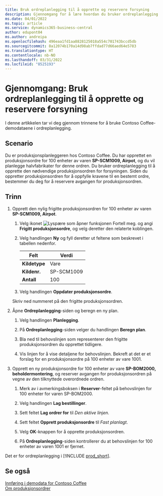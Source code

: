 ```yaml
---
title: Bruk ordreplanlegging til å opprette og reservere forsyning
description: Gjennomgang for å lære hvordan du bruker ordreplanlegging til å opprette den nødvendige produksjonsordren for forsyningen i Business Central.
ms.date: 04/01/2022
ms.topic: article
ms.service: dynamics365-business-central
author: edupont04
ms.author: andreipa
ms.openlocfilehash: 496eaa1fd1aa8828125018a554c701743bccd5db
ms.sourcegitcommit: 8a12074b170a14d98ab7ffdad77d66aed64e5783
ms.translationtype: HT
ms.contentlocale: nb-NO
ms.lasthandoff: 03/31/2022
ms.locfileid: "8525193"
---
```

# <a name="walkthrough-use-order-planning-to-create-and-reserve-supply"></a>Gjennomgang: Bruk ordreplanlegging til å opprette og reservere forsyning

I denne artikkelen tar vi deg gjennom trinnene for å bruke Contoso Coffee-demodataene i ordreplanlegging.

## <a name="scenario"></a>Scenario

Du er produksjonsplanleggeren hos Contoso Coffee. Du har opprettet en produksjonsordre for 100 enheter av varen **SP-SCM1009, Airpot**, og du vil planlegge halvfabrikater for denne ordren. Du bruker ordreplanlegging til å opprette den nødvendige produksjonsordren for forsyningen. Siden du oppretter produksjonsordren for å oppfylle kravene til en bestemt ordre, bestemmer du deg for å reservere avgangen for produksjonsordren.  

## <a name="steps"></a>Trinn

1. Opprett den nylig frigitte produksjonsordren for 100 enheter av varen **SP-SCM1009, Airpot**.

    1. Velg ikonet ![Lyspære som åpner funksjonen Fortell meg.](../media/ui-search/search_small.png "Fortell hva du vil gjøre") og angi **Frigitt produksjonsordre**, og velg deretter den relaterte koblingen.  

    2. Velg handlingen **Ny** og fyll deretter ut feltene som beskrevet i tabellen nedenfor.  

        |Felt  |Verdi  |
        |---------|---------|
        |**Kildetype** |Vare|
        |**Kildenr.** |SP-SCM1009|
        |**Antall** |100|
    3. Velg handlingen **Oppdater produksjonsordre**.  

    Skriv ned nummeret på den frigitte produksjonsordren.

2. Åpne **Ordreplanlegging**-siden og beregn en ny plan.

    1. Velg handlingen **Planlegging**.  

    2. På **Ordreplanlegging**-siden velger du handlingen **Beregn plan**.  

    3. Bla ned til behovslinjen som representerer den frigitte produksjonsordren du opprettet tidligere.  

    4. Vis linjen for å vise detaljene for behovslinjen. Bekreft at det er et forslag for en produksjonsordre på 100 enheter av vare 1001.  

3. Opprett en ny produksjonsordre for 100 enheter av vare **SP-BOM2000, beholdermontering**, og reserver avgangen for produksjonsordren på vegne av den tilknyttede overordnede ordren.  

    1. Merk av i avmerkingsboksen i **Reserver**-feltet på behovslinjen for 100 enheter for varen SP-BOM2000.

    2. Velg handlingen **Lag bestillinger**.  

    3. Sett feltet **Lag ordrer for** til *Den aktive linjen*.  

    4. Sett feltet **Opprett produksjonsordre** til *Fast planlagt*.

    5. Velg **OK**-knappen for å opprette produksjonsordren.

    6. På **Ordreplanlegging**-siden kontrollerer du at behovslinjen for 100 enheter av varen 1001 er fjernet.

Det er for ordreplanlegging i [!INCLUDE [prod_short](../includes/prod_short.md)].  

## <a name="see-also"></a>Se også

[Innføring i demodata for Contoso Coffee](contoso-coffee-intro.md)  
[Om produksjonsordrer](../production-about-production-orders.md)  
